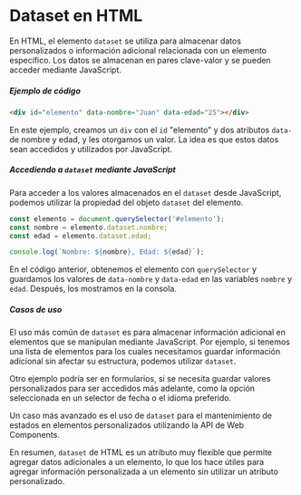 # Dataset en HTML

En HTML, el elemento `dataset` se utiliza para almacenar datos personalizados o información adicional relacionada con un elemento específico. Los datos se almacenan en pares clave-valor y se pueden acceder mediante JavaScript.

##### Ejemplo de código

```html
<div id="elemento" data-nombre="Juan" data-edad="25"></div>
```

En este ejemplo, creamos un `div` con el `id` "elemento" y dos atributos `data-` de nombre y edad, y les otorgamos un valor. La idea es que estos datos sean accedidos y utilizados por JavaScript.

##### Accediendo a `dataset` mediante JavaScript

Para acceder a los valores almacenados en el `dataset` desde JavaScript, podemos utilizar la propiedad del objeto `dataset` del elemento.

```javascript
const elemento = document.querySelector('#elemento');
const nombre = elemento.dataset.nombre;
const edad = elemento.dataset.edad;

console.log(`Nombre: ${nombre}, Edad: ${edad}`);
```

En el código anterior, obtenemos el elemento con `querySelector` y guardamos los valores de `data-nombre` y `data-edad` en las variables `nombre` y `edad`. Después, los mostramos en la consola.

##### Casos de uso

El uso más común de `dataset` es para almacenar información adicional en elementos que se manipulan mediante JavaScript. Por ejemplo, si tenemos una lista de elementos para los cuales necesitamos guardar información adicional sin afectar su estructura, podemos utilizar `dataset`.

Otro ejemplo podría ser en formularios, si se necesita guardar valores personalizados para ser accedidos más adelante, como la opción seleccionada en un selector de fecha o el idioma preferido.

Un caso más avanzado es el uso de `dataset` para el mantenimiento de estados en elementos personalizados utilizando la API de Web Components. 

En resumen, `dataset` de HTML es un atributo muy flexible que permite agregar datos adicionales a un elemento, lo que los hace útiles para agregar información personalizada a un elemento sin utilizar un atributo personalizado.